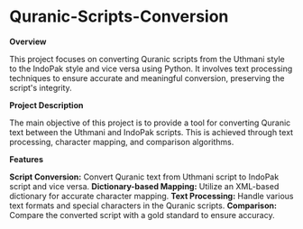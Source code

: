 # Quranic-Scripts-Conversion

**Overview**

This project focuses on converting Quranic scripts from the Uthmani style to the IndoPak style and vice versa using Python. It involves text processing techniques to ensure accurate and meaningful conversion, preserving the script's integrity.

**Project Description**

The main objective of this project is to provide a tool for converting Quranic text between the Uthmani and IndoPak scripts. This is achieved through text processing, character mapping, and comparison algorithms.

**Features**

**Script Conversion:** Convert Quranic text from Uthmani script to IndoPak script and vice versa.
**Dictionary-based Mapping:** Utilize an XML-based dictionary for accurate character mapping.
**Text Processing:** Handle various text formats and special characters in the Quranic scripts.
**Comparison:** Compare the converted script with a gold standard to ensure accuracy.
